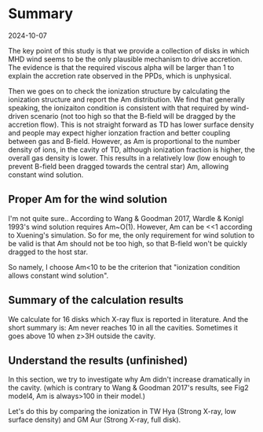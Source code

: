 # Summary

2024-10-07

The key point of this study is that we provide a collection of disks in which MHD wind seems to be the only plausible mechanism to drive accretion. The evidence is that the required viscous alpha will be larger than 1 to explain the accretion rate observed in the PPDs, which is unphysical.

Then we goes on to check the ionization structure by calculating the ionization structure and report the Am distribution. We find that generally speaking, the ionizaiton condition is consistent with that required by wind-driven scenario (not too high so that the B-field will be dragged by the accretion flow). This is not straight forward as TD has lower surface density and people may expect higher ionzation fraction and better coupling between gas and B-field. However, as Am is proportional to the number density of ions, in the cavity of TD, although ionization fraction is higher, the overall gas density is lower. This results in a relatively low (low enough to prevent B-field been dragged towards the central star) Am, allowing constant wind solution.

## Proper Am for the wind solution

I'm not quite sure.. According to Wang & Goodman 2017, Wardle & Konigl 1993's wind solution requires Am~O(1). However, Am can be <<1 according to Xuening's simulation. So for me, the only requirement for wind solution to be valid is that Am should not be too high, so that B-field won't be quickly dragged to the host star.

So namely, I choose Am<10 to be the criterion that "ionization condition allows constant wind solution".

## Summary of the calculation results

We calculate for 16 disks which X-ray flux is reported in literature. And the short summary is: Am never reaches 10 in all the cavities. Sometimes it goes above 10 when z>3H outside the cavity.

## Understand the results (unfinished)

In this section, we try to investigate why Am didn't increase dramatically in the cavity. (which is contrary to Wang & Goodman 2017's results, see Fig2 model4, Am is always>100 in their model.)

Let's do this by comparing the ionization in TW Hya (Strong X-ray, low surface density) and GM Aur (Strong X-ray, full disk).








